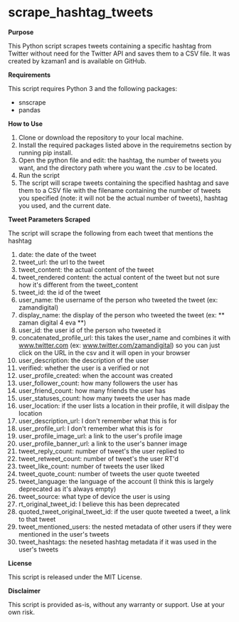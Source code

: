 # scrape_hashtag_tweets

**Purpose**

This Python script scrapes tweets containing a specific hashtag from Twitter without need for the Twitter API and saves them to a CSV file. It was created by kzaman1 and is available on GitHub.

**Requirements**

This script requires Python 3 and the following packages:
- snscrape
- pandas

**How to Use**

1. Clone or download the repository to your local machine.
2. Install the required packages listed above in the requiremetns section by running pip install.
3. Open the python file and edit: the hashtag, the number of tweets you want, and the directory path where you want the .csv to be located.
4. Run the script 
5. The script will scrape tweets containing the specified hashtag and save them to a CSV file with the filename containing the number of tweets you specified (note: it will not be the actual number of tweets), hashtag you used, and the current date.

**Tweet Parameters Scraped**

The script will scrape the following from each tweet that mentions the hashtag
1. date: the date of the tweet
2. tweet_url: the url to the tweet
3. tweet_content: the actual content of the tweet
4. tweet_rendered content: the actual content of the tweet but not sure how it's different from the tweet_content
5. tweet_id: the id of the tweet
6. user_name: the username of the person who tweeted the tweet (ex: zamandigital)
7. display_name: the display of the person who tweeted the tweet (ex: ** zaman digital 4 eva **)
8. user_id: the user id of the person who tweeted it
9. concatenated_profile_url: this takes the user_name and combines it with www.twitter.com (ex: www.twitter.com/zamandigital) so you can just click on the URL in the csv and it will open in your browser
10. user_description: the description of the user
11. verified: whether the user is a verified or not
12. user_profile_created: when the account was created
13. user_follower_count: how many followers the user has
14. user_friend_count: how many friends the user has
15. user_statuses_count: how many tweets the user has made
16. user_location: if the user lists a location in their profile, it will dislpay the location
17. user_description_url: I don't remember what this is for
18. user_profile_url: I don't remember what this is for
19. user_profile_image_url: a link to the user's profile image
20. user_profile_banner_url: a link to the user's banner image
21. tweet_reply_count: number of tweet's the user replied to
22. tweet_retweet_count: number of tweet's the user RT'd
23. tweet_like_count: number of tweets the user liked
24. tweet_quote_count: number of tweets the user quote tweeted
25. tweet_language: the language of the account (I think this is largely deprecated as it's always empty)
26. tweet_source: what type of device the user is using
27. rt_original_tweet_id: I believe this has been deprecated
28. quoted_tweet_original_tweet_id: if the user quote tweeted a tweet, a link to that tweet 
29. tweet_mentioned_users: the nested metadata of other users if they were mentioned in the user's tweets
30. tweet_hashtags: the neseted hashtag metadata if it was used in the user's tweets


**License**

This script is released under the MIT License.

**Disclaimer**

This script is provided as-is, without any warranty or support. Use at your own risk.
